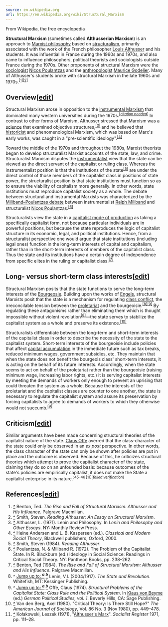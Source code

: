 ```yaml
---
source: en.wikipedia.org
url: https://en.wikipedia.org/wiki/Structural_Marxism
---
```


From Wikipedia, the free encyclopedia

**Structural Marxism** (sometimes called **Althusserian Marxism**) is an approach to [Marxist philosophy](https://en.wikipedia.org/wiki/Marxist_philosophy "Marxist philosophy") based on [structuralism](https://en.wikipedia.org/wiki/Structuralism "Structuralism"), primarily associated with the work of the French philosopher [Louis Althusser](https://en.wikipedia.org/wiki/Louis_Althusser "Louis Althusser") and his students. It was influential in France during the 1960s and 1970s, and also came to influence philosophers, political theorists and sociologists outside France during the 1970s. Other proponents of structural Marxism were the [sociologist](https://en.wikipedia.org/wiki/Sociologist "Sociologist") [Nicos Poulantzas](https://en.wikipedia.org/wiki/Nicos_Poulantzas "Nicos Poulantzas") and the [anthropologist](https://en.wikipedia.org/wiki/Anthropologist "Anthropologist") [Maurice Godelier](https://en.wikipedia.org/wiki/Maurice_Godelier "Maurice Godelier"). Many of Althusser's students broke with structural Marxism in the late 1960s and 1970s.<sup id="cite_ref-1"><a href="https://en.wikipedia.org/wiki/Structural_Marxism#cite_note-1">[1]</a></sup><sup id="cite_ref-2"><a href="https://en.wikipedia.org/wiki/Structural_Marxism#cite_note-2">[2]</a></sup>

## Overview\[[edit](https://en.wikipedia.org/w/index.php?title=Structural_Marxism&action=edit&section=1 "Edit section: Overview")\]

Structural Marxism arose in opposition to the [instrumental Marxism](https://en.wikipedia.org/wiki/Instrumental_Marxism "Instrumental Marxism") that dominated many western universities during the 1970s.<sup>[<i><a href="https://en.wikipedia.org/wiki/Wikipedia:Citation_needed" title="Wikipedia:Citation needed"><span title="This claim needs references to reliable sources. (April 2011)">citation needed</span></a></i>]</sup> In contrast to other forms of Marxism, Althusser stressed that Marxism was a [science](https://en.wikipedia.org/wiki/Science "Science") that examined objective structures,<sup id="cite_ref-3"><a href="https://en.wikipedia.org/wiki/Structural_Marxism#cite_note-3">[3]</a></sup> and he believed that [historicist](https://en.wikipedia.org/wiki/Historicism#Karl_Marx "Historicism") and phenomenological Marxism, which was based on Marx's early works, was caught in a "pre-scientific ideology".<sup id="cite_ref-4"><a href="https://en.wikipedia.org/wiki/Structural_Marxism#cite_note-4">[4]</a></sup>

Toward the middle of the 1970s and throughout the 1980s, Marxist theorists began to develop structuralist Marxist accounts of the state, law, and crime. Structuralist Marxism disputes the [instrumentalist](https://en.wikipedia.org/wiki/Instrumental_Marxism "Instrumental Marxism") view that the state can be viewed as the direct servant of the capitalist or ruling class. Whereas the instrumentalist position is that the institutions of the state<sup id="cite_ref-5"><a href="https://en.wikipedia.org/wiki/Structural_Marxism#cite_note-5">[5]</a></sup> are under the direct control of those members of the capitalist class in positions of state power, the structuralist position is that state institutions must function so as to ensure the viability of capitalism more generally. In other words, state institutions must reproduce capitalist society as a whole. The debate between structural and instrumental Marxists was characterized by the [Miliband–Poulantzas debate](https://en.wikipedia.org/wiki/Miliband%E2%80%93Poulantzas_debate "Miliband–Poulantzas debate") between instrumentalist [Ralph Miliband](https://en.wikipedia.org/wiki/Ralph_Miliband "Ralph Miliband") and structuralist [Nicos Poulantzas](https://en.wikipedia.org/wiki/Nicos_Poulantzas "Nicos Poulantzas").<sup id="cite_ref-6"><a href="https://en.wikipedia.org/wiki/Structural_Marxism#cite_note-6">[6]</a></sup>

Structuralists view the state in a [capitalist mode of production](https://en.wikipedia.org/wiki/Capitalist_mode_of_production_(Marxist_theory) "Capitalist mode of production (Marxist theory)") as taking a specifically capitalist form, not because particular individuals are in powerful positions, but because the state reproduces the logic of capitalist structure in its economic, legal, and political institutions. Hence, from a structuralist perspective one would argue that state institutions (including legal ones) function in the long-term interests of capital and capitalism, rather than in the short-term interests of members of the capitalist class. Thus the state and its institutions have a certain degree of independence from specific elites in the ruling or capitalist class.<sup id="cite_ref-7"><a href="https://en.wikipedia.org/wiki/Structural_Marxism#cite_note-7">[7]</a></sup>

## Long- versus short-term class interests\[[edit](https://en.wikipedia.org/w/index.php?title=Structural_Marxism&action=edit&section=2 "Edit section: Long- versus short-term class interests")\]

Structural Marxism posits that the state functions to serve the long-term interests of the [Bourgeosie](https://en.wikipedia.org/wiki/Bourgeosie "Bourgeosie"). Building upon the works of [Engels](https://en.wikipedia.org/wiki/Engels "Engels"), structural Marxists posit that the state is a mechanism for regulating [class conflict](https://en.wikipedia.org/wiki/Class_conflict "Class conflict"), the irreconcilable tension between the [proletariat](https://en.wikipedia.org/wiki/Proletariat "Proletariat") and the bourgeoisie.<sup id="cite_ref-Lenin_8-0"><a href="https://en.wikipedia.org/wiki/Structural_Marxism#cite_note-Lenin-8">[8]</a></sup><sup id="cite_ref-Offe_9-0"><a href="https://en.wikipedia.org/wiki/Structural_Marxism#cite_note-Offe-9">[9]</a></sup> By regulating these antagonisms rather than eliminating them which is thought impossible without violent revolution<sup id="cite_ref-Lenin_8-1"><a href="https://en.wikipedia.org/wiki/Structural_Marxism#cite_note-Lenin-8">[8]</a></sup>—the state serves to stabilize the capitalist system as a whole and preserve its existence.<sup id="cite_ref-10"><a href="https://en.wikipedia.org/wiki/Structural_Marxism#cite_note-10">[10]</a></sup>

Structuralists differentiate between the long-term and short-term interests of the capitalist class in order to describe the necessity of the state to the capitalist system. Short-term interests of the bourgeoisie include policies that affect [capital accumulation](https://en.wikipedia.org/wiki/Capital_accumulation "Capital accumulation") in the immediate future such as tax breaks, reduced minimum wages, government subsidies, etc. They maintain that when the state does not benefit the bourgeois class' short-term interests, it is acting on the behalf of its future interests. Accordingly, when the state seems to act on behalf of the proletariat rather than the bourgeoisie (raising minimum wage, increasing labor rights, etc.) it is serving capitalist interests by meeting the demands of workers only enough to prevent an uprising that could threaten the system as a whole. Because the interests of the proletariat and the capitalist classes are counter to one another, the state is necessary to regulate the capitalist system and assure its preservation by forcing capitalists to agree to demands of workers to which they otherwise would not succumb.<sup id="cite_ref-Offe_9-1"><a href="https://en.wikipedia.org/wiki/Structural_Marxism#cite_note-Offe-9">[9]</a></sup>

## Criticism\[[edit](https://en.wikipedia.org/w/index.php?title=Structural_Marxism&action=edit&section=3 "Edit section: Criticism")\]

Similar arguments have been made concerning structural theories of the capitalist nature of the state. [Claus Offe](https://en.wikipedia.org/wiki/Claus_Offe "Claus Offe") averred that the class-character of the state could only be observed in an _ex post_ perspective. In other words, the class character of the state can only be shown after policies are put in place and the outcome is observed. Because of this, he criticizes structural theories which attempt to prove the capitalist character of the state, claiming they do so on an unfounded basis: because outcomes of the state's policies are empirically capitalist, it does not make the State a capitalist enterprise in its nature.<sup><span title="Page / location: 45–46">: 45–46 </span></sup> <sup id="cite_ref-11"><a href="https://en.wikipedia.org/wiki/Structural_Marxism#cite_note-11">[11]</a></sup><sup>[<i><a href="https://en.wikipedia.org/wiki/Wikipedia:Verifiability" title="Wikipedia:Verifiability"><span title="The material near this tag failed verification of its source citation(s). (January 2023)">failed verification</span></a></i>]</sup>

## References\[[edit](https://en.wikipedia.org/w/index.php?title=Structural_Marxism&action=edit&section=4 "Edit section: References")\]

1.  **[^](https://en.wikipedia.org/wiki/Structural_Marxism#cite_ref-1 "Jump up")** Benton, Ted. _The Rise and Fall of Structural Marxism: Althusser and His Influence_. Palgrave Macmillan.
2.  **[^](https://en.wikipedia.org/wiki/Structural_Marxism#cite_ref-2 "Jump up")** Smith, Steven. _Reading Althusser: An Essay on Structural Marxism_.
3.  **[^](https://en.wikipedia.org/wiki/Structural_Marxism#cite_ref-3 "Jump up")** Althusser, L. (1971). Lenin and Philosophy. In _Lenin and Philosophy and Other Essays_. NY: Monthly Review Press.
4.  **[^](https://en.wikipedia.org/wiki/Structural_Marxism#cite_ref-4 "Jump up")** Heine Andersen and L. B. Kaspersen (ed.). _Classical and Modern Social Theory_, Blackwell publishers, Oxford, 2000.
5.  **[^](https://en.wikipedia.org/wiki/Structural_Marxism#cite_ref-5 "Jump up")** Smith, Steven (1984). _Reading Althusser_.
6.  **[^](https://en.wikipedia.org/wiki/Structural_Marxism#cite_ref-6 "Jump up")** Poulantzas, N. & Miliband R. (1972). The Problem of the Capitalist State. In R. Blackburn (ed.) Ideology in Social Science: Readings in Critical Social Theory. NY: Pantheon Books, pp. 238–262.
7.  **[^](https://en.wikipedia.org/wiki/Structural_Marxism#cite_ref-7 "Jump up")** Benton, Ted (1984). _The Rise and Fall of Structural Marxism: Althusser and His Influence_. Palgrave Macmillan.
8.  ^ [Jump up to: <sup><i><b>a</b></i></sup>](https://en.wikipedia.org/wiki/Structural_Marxism#cite_ref-Lenin_8-0) [<sup><i><b>b</b></i></sup>](https://en.wikipedia.org/wiki/Structural_Marxism#cite_ref-Lenin_8-1) Lenin, V.I. (2004/1917). _The State and Revolution_. Whitefish, MT: Kessinger Publishing.
9.  ^ [Jump up to: <sup><i><b>a</b></i></sup>](https://en.wikipedia.org/wiki/Structural_Marxism#cite_ref-Offe_9-0) [<sup><i><b>b</b></i></sup>](https://en.wikipedia.org/wiki/Structural_Marxism#cite_ref-Offe_9-1) Offe, Claus (1974). _Structural Problems of the Capitalist State: Class Rule and the Political System_. In [Klaus von Beyme](https://en.wikipedia.org/wiki/Klaus_von_Beyme "Klaus von Beyme") (ed.) _German Political Studies, vol. 1_. Beverly Hills, CA: Sage Publishing.
10.  **[^](https://en.wikipedia.org/wiki/Structural_Marxism#cite_ref-10 "Jump up")** Van den Berg, Axel (1980). "Critical Theory: Is There Still Hope?" _The American Journal of Sociology_, Vol. 86 No. 3 (Nov 1980), pp. 449–478.
11.  **[^](https://en.wikipedia.org/wiki/Structural_Marxism#cite_ref-11 "Jump up")** Kołakowski, Leszek (1971), "[Althusser's Marx](https://www.socialistregister.com/index.php/srv/article/view/5334/2235)". _Socialist Register_ 1971, pp. 111–28.
